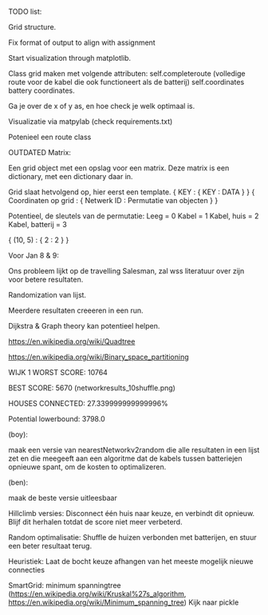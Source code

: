 TODO list:

Grid structure. 

Fix format of output to align with assignment

Start visualization through matplotlib.


Class grid maken met volgende attributen:
self.completeroute (volledige route voor de kabel die ook functioneert als de batterij)
self.coordinates
battery coordinates. 

Ga je over de x of y as, en hoe check je welk optimaal is. 

Visualizatie via matpylab (check requirements.txt)

Potenieel een route class


OUTDATED
Matrix:

Een grid object met een opslag voor een matrix. Deze matrix is een dictionary, met een dictionary daar in. 

Grid slaat hetvolgend op, hier eerst een template.
{ KEY : { KEY : DATA } }
{ Coordinaten op grid : { Netwerk ID : Permutatie van objecten } }

Potentieel, de sleutels van de permutatie:
Leeg = 0
Kabel = 1
Kabel, huis = 2
Kabel, batterij = 3

{ (10, 5) : { 2 : 2 } }

Voor Jan 8 & 9:

Ons probleem lijkt op de travelling Salesman, zal wss literatuur over zijn voor betere resultaten. 

Randomization van lijst. 

Meerdere resultaten creeeren in een run. 

Dijkstra & Graph theory kan potentieel helpen. 

https://en.wikipedia.org/wiki/Quadtree

https://en.wikipedia.org/wiki/Binary_space_partitioning


WIJK 1
WORST SCORE:
10764

BEST SCORE:
5670 (networkresults_10shuffle.png)

HOUSES CONNECTED:
27.339999999999996%

Potential lowerbound:
3798.0

(boy):

maak een versie van nearestNetworkv2random die alle resultaten in een lijst zet en die meegeeft aan een algoritme dat de kabels tussen batteriejen opnieuwe spant, om de kosten to optimalizeren. 

(ben):

maak de beste versie uitleesbaar

Hillclimb versies:
Disconnect één huis naar keuze, en verbindt dit opnieuw. Blijf dit herhalen totdat de score niet meer verbeterd. 

Random optimalisatie:
Shuffle de huizen verbonden met batterijen, en stuur een beter resultaat terug. 

Heuristiek:
Laat de bocht keuze afhangen van het meeste mogelijk nieuwe connecties

SmartGrid:
minimum spanningtree (https://en.wikipedia.org/wiki/Kruskal%27s_algorithm, https://en.wikipedia.org/wiki/Minimum_spanning_tree)
Kijk naar pickle